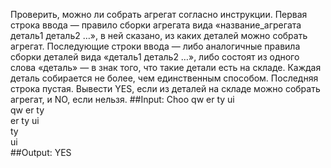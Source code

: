Проверить, можно ли собрать агрегат согласно инструкции. Первая строка ввода — правило сборки агрегата вида «название_агрегата деталь1 деталь2 …», в ней сказано, из каких деталей можно собрать агрегат. Последующие строки ввода — либо аналогичные правила сборки деталей вида «деталь1 деталь2 …», либо состоят из одного 
слова «деталь» — в знак того, что такие детали есть на складе. Каждая деталь собирается не более, чем единственным способом. Последняя строка пустая. Вывести YES, если из деталей на складе можно собрать агрегат, и NO, если нельзя.
##Input:
 Choo qw er ty ui  
 qw er ty  
 er ty ui  
 ty  
 ui  
##Output:
 YES

